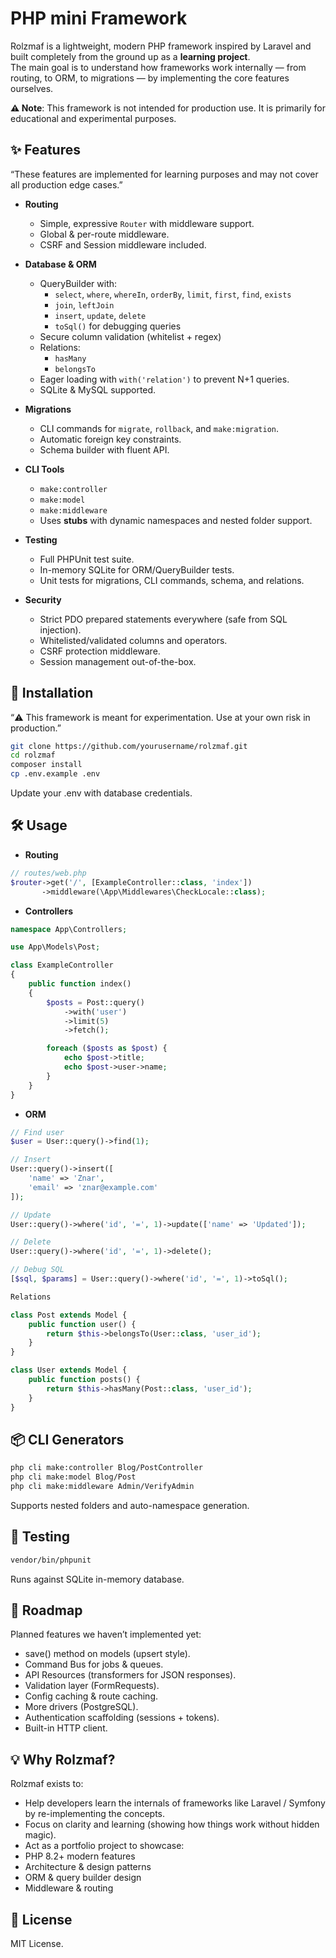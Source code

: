 # PHP mini Framework

Rolzmaf is a lightweight, modern PHP framework inspired by Laravel and built completely from the ground up as a **learning project**.  
The main goal is to understand how frameworks work internally — from routing, to ORM, to migrations — by implementing the core features ourselves.

**⚠️ Note**: This framework is not intended for production use. It is primarily for educational and experimental purposes.

## ✨ Features
“These features are implemented for learning purposes and may not cover all production edge cases.”

- **Routing**
    - Simple, expressive `Router` with middleware support.
    - Global & per-route middleware.
    - CSRF and Session middleware included.

- **Database & ORM**
    - QueryBuilder with:
        - `select`, `where`, `whereIn`, `orderBy`, `limit`, `first`, `find`, `exists`
        - `join`, `leftJoin`
        - `insert`, `update`, `delete`
        - `toSql()` for debugging queries
    - Secure column validation (whitelist + regex)
    - Relations:
        - `hasMany`
        - `belongsTo`
    - Eager loading with `with('relation')` to prevent N+1 queries.
    - SQLite & MySQL supported.

- **Migrations**
    - CLI commands for `migrate`, `rollback`, and `make:migration`.
    - Automatic foreign key constraints.
    - Schema builder with fluent API.

- **CLI Tools**
    - `make:controller`
    - `make:model`
    - `make:middleware`
    - Uses **stubs** with dynamic namespaces and nested folder support.

- **Testing**
    - Full PHPUnit test suite.
    - In-memory SQLite for ORM/QueryBuilder tests.
    - Unit tests for migrations, CLI commands, schema, and relations.

- **Security**
    - Strict PDO prepared statements everywhere (safe from SQL injection).
    - Whitelisted/validated columns and operators.
    - CSRF protection middleware.
    - Session management out-of-the-box.

## 🚀 Installation
“⚠️ This framework is meant for experimentation. Use at your own risk in production.”

```bash
git clone https://github.com/yourusername/rolzmaf.git
cd rolzmaf
composer install
cp .env.example .env
```
Update your .env with database credentials.

## 🛠️ Usage

- **Routing**

```php
// routes/web.php
$router->get('/', [ExampleController::class, 'index'])
       ->middleware(\App\Middlewares\CheckLocale::class);
```

- **Controllers**
```php
namespace App\Controllers;

use App\Models\Post;

class ExampleController
{
    public function index()
    {
        $posts = Post::query()
            ->with('user')
            ->limit(5)
            ->fetch();

        foreach ($posts as $post) {
            echo $post->title;
            echo $post->user->name;
        }
    }
}
```

- **ORM**

```php
// Find user
$user = User::query()->find(1);

// Insert
User::query()->insert([
    'name' => 'Znar',
    'email' => 'znar@example.com'
]);

// Update
User::query()->where('id', '=', 1)->update(['name' => 'Updated']);

// Delete
User::query()->where('id', '=', 1)->delete();

// Debug SQL
[$sql, $params] = User::query()->where('id', '=', 1)->toSql();

Relations

class Post extends Model {
    public function user() {
        return $this->belongsTo(User::class, 'user_id');
    }
}

class User extends Model {
    public function posts() {
        return $this->hasMany(Post::class, 'user_id');
    }
}
```

## 📦 CLI Generators

```bash
php cli make:controller Blog/PostController
php cli make:model Blog/Post
php cli make:middleware Admin/VerifyAdmin
```

Supports nested folders and auto-namespace generation.

## 🧪 Testing

```bash
vendor/bin/phpunit
```
Runs against SQLite in-memory database.


## 📌 Roadmap

Planned features we haven’t implemented yet:
- save() method on models (upsert style).
- Command Bus for jobs & queues.
- API Resources (transformers for JSON responses).
- Validation layer (FormRequests).
- Config caching & route caching.
- More drivers (PostgreSQL).
- Authentication scaffolding (sessions + tokens).
- Built-in HTTP client.

## 💡 Why Rolzmaf?

Rolzmaf exists to:
- Help developers learn the internals of frameworks like Laravel / Symfony by re-implementing the concepts.
- Focus on clarity and learning (showing how things work without hidden magic).
- Act as a portfolio project to showcase:
- PHP 8.2+ modern features
- Architecture & design patterns
- ORM & query builder design
- Middleware & routing

## 📄 License

MIT License.